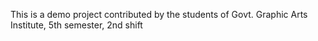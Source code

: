 This is a demo project contributed by the students of Govt. Graphic Arts Institute, 5th semester, 2nd shift

